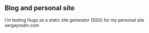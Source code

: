 ## Blog and personal site

I'm testing Hugo as a static site generator (SSG) for my personal site sergeyrodin.com